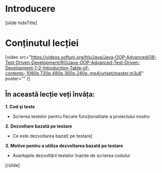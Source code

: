 # Introducere

[slide hideTitle]

# Conținutul lecției

[video src="https://videos.softuni.org/hls/Java/Java-OOP-Advanced/08-Test-Driven-Development/RO/Java-OOP-Advanced-Test-Driven-Development-1-2-Introduction-Table-of-contents-,1080p,720p,480p,360p,240p,.mp4/urlset/master.m3u8" poster="" /]

## În această lecție veți învăța:

**1. Cod și teste**
- Scrierea testelor pentru fiecare funcționalitate a proiectului nostru

**2. Dezvoltare bazată pe testare**
- Ce este dezvoltarea bazat[ pe testare]

**3. Motive pentru a utiliza dezvoltarea bazată pe testare**
- Avantajele dezvoltării testelor înainte de scrierea codului

[/slide]
